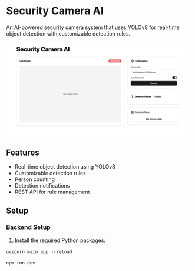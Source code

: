 # Security Camera AI

An AI-powered security camera system that uses YOLOv8 for real-time object detection with customizable detection rules.

<img src="artworks/frontend.png" alt="Frontend" width="500" />

## Features

- Real-time object detection using YOLOv8
- Customizable detection rules
- Person counting
- Detection notifications
- REST API for rule management

## Setup

### Backend Setup

1. Install the required Python packages:
```shell
uvicorn main:app --reload
```

```shell
npm run dev
```
